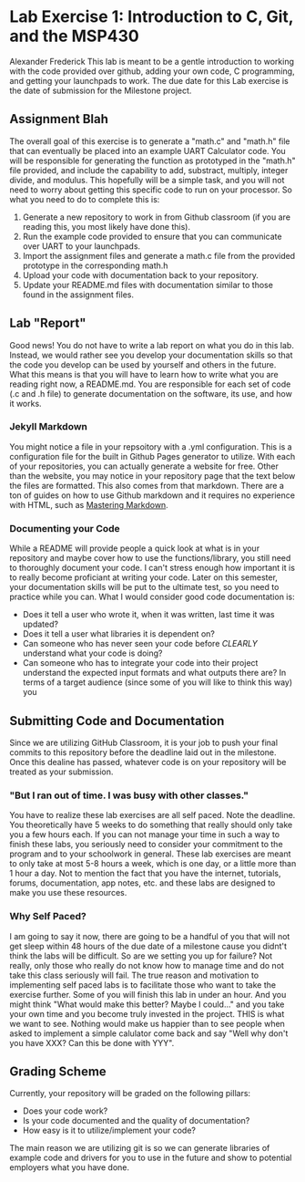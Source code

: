 # Lab Exercise 1: Introduction to C, Git, and the MSP430
Alexander Frederick
This lab is meant to be a gentle introduction to working with the code provided over github, adding your own code, C programming, and getting your launchpads to work. The due date for this Lab exercise is the date of submission for the Milestone project.

## Assignment Blah
The overall goal of this exercise is to generate a "math.c" and "math.h" file that can eventually be placed into an example UART Calculator code. You will be responsible for generating the function as prototyped in the "math.h" file provided, and include the capability to add, substract, multiply, integer divide, and modulus. This hopefully will be a simple task, and you will not need to worry about getting this specific code to run on your processor.  So what you need to do to complete this is:
1. Generate a new repository to work in from Github classroom (if you are reading this, you most likely have done this).
2. Run the example code provided to ensure that you can communicate over UART to your launchpads.
3. Import the assignment files and generate a math.c file from the provided prototype in the corresponding math.h
4. Upload your code with documentation back to your repository.
5. Update your README.md files with documentation similar to those found in the assignment files.


## Lab "Report"
Good news! You do not have to write a lab report on what you do in this lab. Instead, we would rather see you develop your documentation skills so that the code you develop can be used by yourself and others in the future. What this means is that you will have to learn how to write what you are reading right now, a README.md. You are responsible for each set of code (.c and .h file) to generate documentation on the software, its use, and how it works. 
### Jekyll Markdown
You might notice a file in your repsoitory with a .yml configuration. This is a configuration file for the built in Github Pages generator to utilize. With each of your repositories, you can actually generate a website for free. Other than the website, you may notice in your repository page that the text below the files are formatted. This also comes from that markdown. There are a ton of guides on how to use Github markdown and it requires no experience with HTML, such as [Mastering Markdown](https://guides.github.com/features/mastering-markdown/). 
### Documenting your Code
While a README will provide people a quick look at what is in your repository and maybe cover how to use the functions/library, you still need to thoroughly document your code. I can't stress enough how important it is to really become proficiant at writing your code. Later on this semester, your documentation skills will be put to the ultimate test, so you need to practice while you can. What I would consider good code documentation is:
* Does it tell a user who wrote it, when it was written, last time it was updated?
* Does it tell a user what libraries it is dependent on?
* Can someone who has never seen your code before _CLEARLY_ understand what your code is doing?
* Can someone who has to integrate your code into their project understand the expected input formats and what outputs there are?
In terms of a target audience (since some of you will like to think this way) you  

## Submitting Code and Documentation
Since we are utilizing GitHub Classroom, it is your job to push your final commits to this repository before the deadline laid out in the milestone. Once this dealine has passed, whatever code is on your repository will be treated as your submission.
### "But I ran out of time. I was busy with other classes."
You have to realize these lab exercises are all self paced. Note the deadline. You theoretically have 5 weeks to do something that really should only take you a few hours each. If you can not manage your time in such a way to finish these labs, you seriously need to consider your commitment to the program and to your schoolwork in general. These lab exercises are meant to only take at most 5-8 hours a week, which is one day, or a little more than 1 hour a day. Not to mention the fact that you have the internet, tutorials, forums, documentation, app notes, etc. and these labs are designed to make you use these resources.

### Why Self Paced?
I am going to say it now, there are going to be a handful of you that will not get sleep within 48 hours of the due date of a milestone cause you didnt't think the labs will be difficult. So are we setting you up for failure? Not really, only those who really do not know how to manage time and do not take this class seriously will fail. The true reason and motivation to implementing self paced labs is to facilitate those who want to take the exercise further. Some of you will finish this lab in under an hour. And you might think "What would make this better? Maybe I could..." and you take your own time and you become truly invested in the project. THIS is what we want to see. Nothing would make us happier than to see people when asked to implement a simple calulator come back and say "Well why don't you have XXX? Can this be done with YYY".


## Grading Scheme
Currently, your repository will be graded on the following pillars:
* Does your code work?
* Is your code documented and the quality of documentation?
* How easy is it to utilize/implement your code?

The main reason we are utilizing git is so we can generate libraries of example code and drivers for you to use in the future and show to potential employers what you have done.
